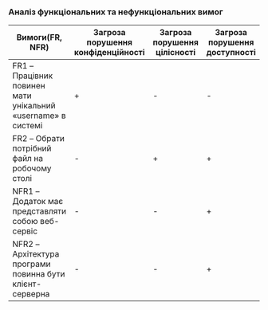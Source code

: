 ### Аналіз функціональних та нефункціональних вимог

| Вимоги(FR, NFR) | Загроза порушення конфіденційності | Загроза порушення цілісності | Загроза порушення доступності |
|----|----|----|----|
| FR1 – Працівник повинен мати унікальний «username» в системі | + | - | - |
| FR2 – Обрати потрібний файл на робочому столі | - | + | + |
| NFR1 – Додаток має представляти собою веб-сервіс | - | - | + |
| NFR2 – Архітектура програми повинна бути клієнт-серверна | - | - | + |
